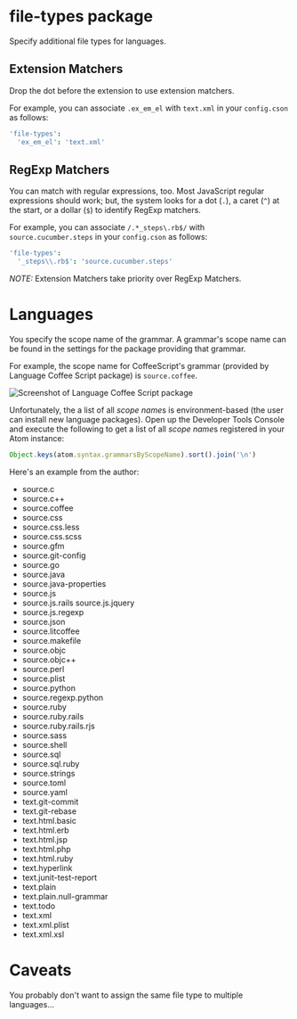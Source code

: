 # file-types package

Specify additional file types for languages.

## Extension Matchers

Drop the dot before the extension to use extension matchers.

For example, you can associate `.ex_em_el` with `text.xml` in your `config.cson`
as follows:

```cson
'file-types':
  'ex_em_el': 'text.xml'
```

## RegExp Matchers

You can match with regular expressions, too.  Most JavaScript regular
expressions should work; but, the system looks for a dot (`.`), a caret (`^`) at
the start, or a dollar (`$`) to identify RegExp matchers.

For example, you can associate `/.*_steps\.rb$/` with `source.cucumber.steps` in
your `config.cson` as follows:

```cson
'file-types':
  '_steps\\.rb$': 'source.cucumber.steps'
```

*NOTE:* Extension Matchers take priority over RegExp Matchers.

# Languages

You specify the scope name of the grammar. A grammar's scope name can be found in the settings for the package providing that grammar.

For example, the scope name for CoffeeScript's grammar (provided by Language Coffee Script package) is `source.coffee`.

![Screenshot of Language Coffee Script package](https://cloud.githubusercontent.com/assets/189989/3765082/565e67c8-18b8-11e4-8188-776ee02fd8d7.png)

Unfortunately, the a list of all *scope name*s is environment-based (the user can install new language packages). Open up the Developer Tools Console and execute the following to get a list of all *scope name*s registered in your Atom instance:

```javascript
Object.keys(atom.syntax.grammarsByScopeName).sort().join('\n')
```

Here's an example from the author:

* source.c
* source.c++
* source.coffee
* source.css
* source.css.less
* source.css.scss
* source.gfm
* source.git-config
* source.go
* source.java
* source.java-properties
* source.js
* source.js.rails source.js.jquery
* source.js.regexp
* source.json
* source.litcoffee
* source.makefile
* source.objc
* source.objc++
* source.perl
* source.plist
* source.python
* source.regexp.python
* source.ruby
* source.ruby.rails
* source.ruby.rails.rjs
* source.sass
* source.shell
* source.sql
* source.sql.ruby
* source.strings
* source.toml
* source.yaml
* text.git-commit
* text.git-rebase
* text.html.basic
* text.html.erb
* text.html.jsp
* text.html.php
* text.html.ruby
* text.hyperlink
* text.junit-test-report
* text.plain
* text.plain.null-grammar
* text.todo
* text.xml
* text.xml.plist
* text.xml.xsl


# Caveats

You probably don't want to assign the same file type to multiple languages...
